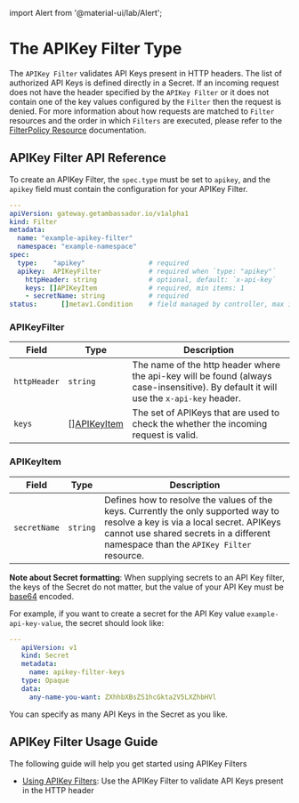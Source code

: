 
import Alert from '@material-ui/lab/Alert';

# The **APIKey Filter** Type

The `APIKey Filter` validates API Keys present in HTTP headers. The list of authorized API Keys is defined directly in a Secret.
If an incoming request does not have the header specified by the `APIKey Filter` or it does not contain one of the key values
configured by the `Filter` then the request is denied.
For more information about how requests are matched to `Filter` resources and the order in which `Filters` are executed, please
refer to the [FilterPolicy Resource][] documentation.

## APIKey Filter API Reference

To create an APIKey Filter, the `spec.type` must be set to `apikey`, and the `apikey` field must contain the configuration for your
APIKey Filter.

```yaml
---
apiVersion: gateway.getambassador.io/v1alpha1
kind: Filter
metadata:
  name: "example-apikey-filter"
  namespace: "example-namespace"
spec:
  type:    "apikey"                # required
  apikey:  APIKeyFilter            # required when `type: "apikey"`
    httpHeader: string             # optional, default: `x-api-key`
    keys: []APIKeyItem             # required, min items: 1
    - secretName: string           # required
status:      []metav1.Condition    # field managed by controller, max items: 8
```

### APIKeyFilter

| **Field**          | **Type**            | **Description**  |
|--------------------|---------------------|------------------|
| `httpHeader`       | `string`            | The name of the http header where the api-key will be found (always case-insensitive). By default it will use the `x-api-key` header. |
| `keys`             | \[\][APIKeyItem][]        | The set of APIKeys that are used to check the whether the incoming request is valid. |

### APIKeyItem

| **Field**          | **Type**            | **Description**  |
|--------------------|---------------------|------------------|
| `secretName`       | `string`            | Defines how to resolve the values of the keys. Currently the only supported way to resolve a key is via a local secret. APIKeys cannot use shared secrets in a different namespace than the `APIKey Filter` resource. |

**Note about Secret formatting**:
When supplying secrets to an API Key filter, the keys of the Secret do not matter, but the value of your API Key must be [base64][] encoded.

For example, if you want to create a secret for the API Key value `example-api-key-value`, the secret should look like:

```yaml
---
   apiVersion: v1
   kind: Secret
   metadata:
     name: apikey-filter-keys
   type: Opaque
   data:
     any-name-you-want: ZXhhbXBsZS1hcGkta2V5LXZhbHVl
```

You can specify as many API Keys in the Secret as you like.

## APIKey Filter Usage Guide

The following guide will help you get started using APIKey Filters

- [Using APIKey Filters][]: Use the APIKey Filter to validate API Keys present in the HTTP header

[APIKeyItem]: #apikeyitem
[FilterPolicy Resource]: ../filterpolicy
[Using APIKey Filters]: ../../guides/auth/apikey
[base64]: https://en.wikipedia.org/wiki/Base64
